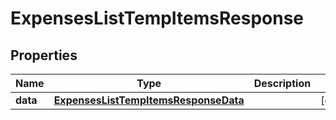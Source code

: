 

# ExpensesListTempItemsResponse


## Properties

| Name | Type | Description | Notes |
|------------ | ------------- | ------------- | -------------|
|**data** | [**ExpensesListTempItemsResponseData**](ExpensesListTempItemsResponseData.md) |  |  [optional] |



